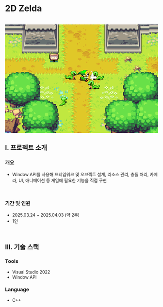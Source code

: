 # 2D Zelda

</br>

<img src="Title.png" alt="Title" width="600px">

</br>

## Ⅰ. 프로젝트 소개

### 개요

- Window API를 사용해 프레임워크 및 오브젝트 설계, 리소스 관리, 충돌 처리, 카메라, UI, 애니메이션 등 게임에 필요한 기능을 직접 구현

<br>

### 기간 및 인원

- 2025.03.24 ~ 2025.04.03 (약 2주)
- 1인

<br>

## Ⅲ. 기술 스택

### Tools

- Visual Studio 2022
- Window API

### Language

- C++

<br/>
